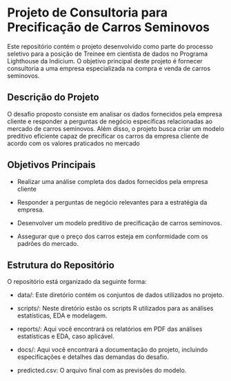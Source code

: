 
# Projeto de Consultoria para Precificação de Carros Seminovos

Este repositório contém o projeto desenvolvido como parte do processo seletivo para a posição de Treinee em cientista de dados no Programa Lighthouse da Indicium. O objetivo principal deste projeto é fornecer consultoria a uma empresa especializada na compra e venda de carros seminovos.
## Descrição do Projeto
O desafio proposto consiste em analisar os dados fornecidos pela empresa cliente e responder a perguntas de negócio específicas relacionadas ao mercado de carros seminovos. Além disso, o projeto busca criar um modelo preditivo eficiente capaz de precificar os carros da empresa cliente de acordo com os valores praticados no mercado
## Objetivos Principais
- Realizar uma análise completa dos dados fornecidos pela empresa cliente

- Responder a perguntas de negócio relevantes para a estratégia da empresa.

- Desenvolver um modelo preditivo de precificação de carros seminovos.

- Assegurar que o preço dos carros esteja em conformidade com os padrões do mercado.

## Estrutura do Repositório
O repositório está organizado da seguinte forma:

- data/: Este diretório contém os conjuntos de dados utilizados no projeto.
- scripts/: Neste diretório estão os scripts R utilizados para as análises estatísticas, EDA e modelagem.

- reports/: Aqui você encontrará os relatórios em PDF das análises estatísticas e EDA, caso aplicável.

- docs/: Aqui você encontrará a documentação do projeto, incluindo especificações e detalhes das demandas do desafio.

- predicted.csv: O arquivo final com as previsões do modelo.
